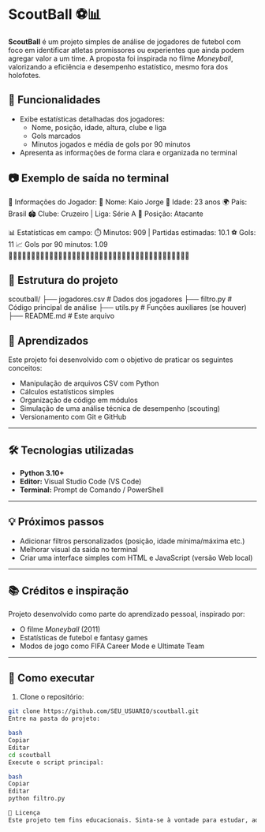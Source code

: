 # ScoutBall ⚽📊

**ScoutBall** é um projeto simples de análise de jogadores de futebol com foco em identificar atletas promissores ou experientes que ainda podem agregar valor a um time. A proposta foi inspirada no filme *Moneyball*, valorizando a eficiência e desempenho estatístico, mesmo fora dos holofotes.


## 🚀 Funcionalidades

- Exibe estatísticas detalhadas dos jogadores:
  - Nome, posição, idade, altura, clube e liga
  - Gols marcados
  - Minutos jogados e média de gols por 90 minutos
- Apresenta as informações de forma clara e organizada no terminal


## 📷 Exemplo de saída no terminal

📌 Informações do Jogador:
🧑 Nome: Kaio Jorge
🎂 Idade: 23 anos
🌍 País: Brasil
🏟️ Clube: Cruzeiro | Liga: Série A
🎯 Posição: Atacante

📊 Estatísticas em campo:
⏱️ Minutos: 909 | Partidas estimadas: 10.1
⚽ Gols: 11
📈 Gols por 90 minutos: 1.09
🔹🔹🔹🔹🔹🔹🔹🔹🔹🔹🔹🔹🔹🔹🔹🔹🔹🔹🔹🔹🔹🔹🔹🔹🔹🔹🔹🔹🔹🔹🔹🔹🔹🔹🔹🔹🔹🔹🔹🔹



## 📁 Estrutura do projeto

scoutball/
├── jogadores.csv # Dados dos jogadores
├── filtro.py # Código principal de análise
├── utils.py # Funções auxiliares (se houver)
├── README.md # Este arquivo


## 🧠 Aprendizados

Este projeto foi desenvolvido com o objetivo de praticar os seguintes conceitos:

- Manipulação de arquivos CSV com Python
- Cálculos estatísticos simples
- Organização de código em módulos
- Simulação de uma análise técnica de desempenho (scouting)
- Versionamento com Git e GitHub

---

## 🛠 Tecnologias utilizadas

- **Python 3.10+**
- **Editor:** Visual Studio Code (VS Code)
- **Terminal:** Prompt de Comando / PowerShell

---

## 💡 Próximos passos

- Adicionar filtros personalizados (posição, idade mínima/máxima etc.)
- Melhorar visual da saída no terminal
- Criar uma interface simples com HTML e JavaScript (versão Web local)

---

## 📚 Créditos e inspiração

Projeto desenvolvido como parte do aprendizado pessoal, inspirado por:

- O filme *Moneyball* (2011)
- Estatísticas de futebol e fantasy games
- Modos de jogo como FIFA Career Mode e Ultimate Team

---

## 📌 Como executar

1. Clone o repositório:
```bash
git clone https://github.com/SEU_USUARIO/scoutball.git
Entre na pasta do projeto:

bash
Copiar
Editar
cd scoutball
Execute o script principal:

bash
Copiar
Editar
python filtro.py

📄 Licença
Este projeto tem fins educacionais. Sinta-se à vontade para estudar, adaptar ou evoluir o código conforme seu aprendizado.